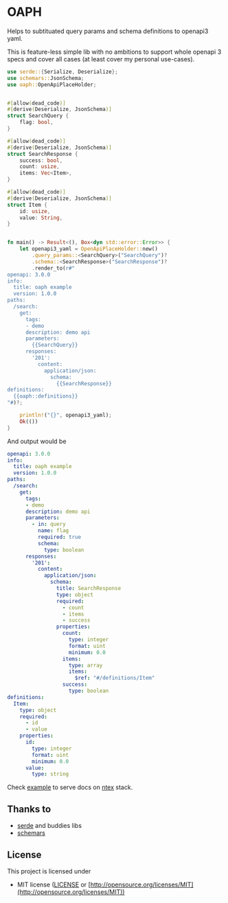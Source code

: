 # OAPH

Helps to subtituated query params and schema definitions to openapi3 yaml.

This is feature-less simple lib with no ambitions to support whole openapi 3 specs and cover all cases (at least cover my personal use-cases).

```rust
use serde::{Serialize, Deserialize};
use schemars::JsonSchema;
use oaph::OpenApiPlaceHolder;


#[allow(dead_code)]
#[derive(Deserialize, JsonSchema)]
struct SearchQuery {
    flag: bool,
}

#[allow(dead_code)]
#[derive(Deserialize, JsonSchema)]
struct SearchResponse {
    success: bool,
    count: usize,
    items: Vec<Item>,
}

#[allow(dead_code)]
#[derive(Deserialize, JsonSchema)]
struct Item {
    id: usize,
    value: String,
}


fn main() -> Result<(), Box<dyn std::error::Error>> {
    let openapi3_yaml = OpenApiPlaceHolder::new()
        .query_params::<SearchQuery>("SearchQuery")?
        .schema::<SearchResponse>("SearchResponse")?
        .render_to(r#"
openapi: 3.0.0
info:
  title: oaph example
  version: 1.0.0
paths:
  /search:
    get:
      tags:
      - demo
      description: demo api
      parameters:
        {{SearchQuery}}
      responses:
        '201':
          content:
            application/json:
              schema:
                {{SearchResponse}}
definitions:
  {{oaph::definitions}}
"#)?;

    println!("{}", openapi3_yaml);
    Ok(())
}
```

And output would be

```yaml
openapi: 3.0.0
info:
  title: oaph example
  version: 1.0.0
paths:
  /search:
    get:
      tags:
      - demo
      description: demo api
      parameters:
        - in: query
          name: flag
          required: true
          schema:
            type: boolean
      responses:
        '201':
          content:
            application/json:
              schema:
                title: SearchResponse
                type: object
                required:
                  - count
                  - items
                  - success
                properties:
                  count:
                    type: integer
                    format: uint
                    minimum: 0.0
                  items:
                    type: array
                    items:
                      $ref: "#/definitions/Item"
                  success:
                    type: boolean
definitions:
  Item:
    type: object
    required:
      - id
      - value
    properties:
      id:
        type: integer
        format: uint
        minimum: 0.0
      value:
        type: string
```

Check [example](example/simple) to serve docs on [ntex](https://github.com/ntex-rs/ntex) stack.


## Thanks to

 - [serde](https://github.com/serde-rs/serde) and buddies libs
 - [schemars](https://github.com/GREsau/schemars)

## License

This project is licensed under

* MIT license ([LICENSE](LICENSE) or [http://opensource.org/licenses/MIT](http://opensource.org/licenses/MIT))
